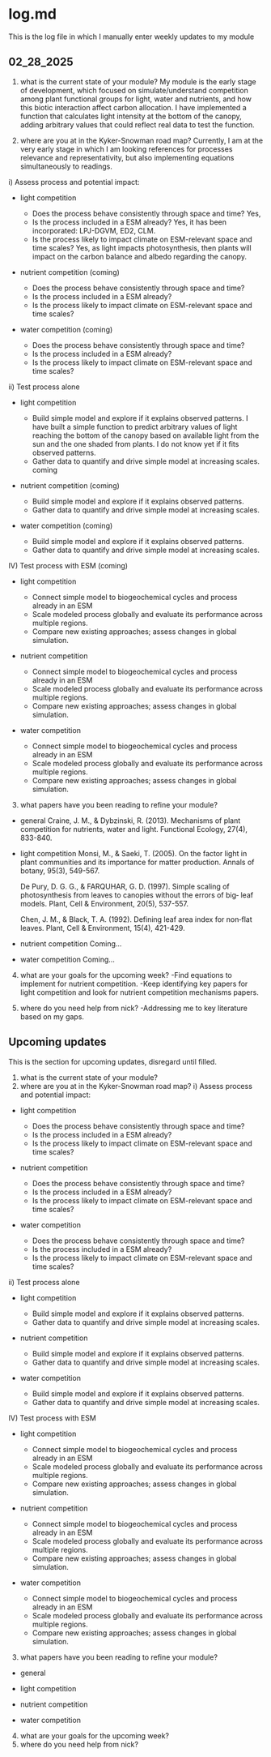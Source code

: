 # log.md
This is the log file in which I manually enter weekly updates to my module

## 02_28_2025

1. what is the current state of your module?
My module is the early stage of development, which focused on simulate/understand competition among plant functional groups for light, water and nutrients, and how this biotic interaction affect carbon allocation. I have implemented a function that calculates light intensity at the bottom of the canopy, adding arbitrary values that could reflect real data to test the function.  

2. where are you at in the Kyker-Snowman road map?
Currently, I am at the very early stage in which I am looking references for processes relevance and representativity, but also implementing equations simultaneously to readings.

i) Assess process and potential impact: 
- light competition
  - Does the process behave consistently through space and time?
	Yes, 
  - Is the process included in a ESM already?
	Yes, it has been incorporated: LPJ-DGVM, ED2, CLM.
  - Is the process likely to impact climate on ESM-relevant space and time scales?
	Yes, as light impacts photosynthesis, then plants will impact on the carbon balance and albedo regarding the canopy. 

- nutrient competition (coming)
  - Does the process behave consistently through space and time?
  - Is the process included in a ESM already?
  - Is the process likely to impact climate on ESM-relevant space and time scales?

- water competition (coming)
  - Does the process behave consistently through space and time?
  - Is the process included in a ESM already?
  - Is the process likely to impact climate on ESM-relevant space and time scales?

ii) Test process alone 
- light competition
  - Build simple model and explore if it explains observed patterns.
	I have built a simple function to predict arbitrary values of light reaching the bottom of the canopy based on available light from the sun and the one shaded from plants. I do not know yet if it fits observed patterns.
  - Gather data to quantify and drive simple model at increasing scales.
	coming

- nutrient competition (coming)
  - Build simple model and explore if it explains observed patterns.
  - Gather data to quantify and drive simple model at increasing scales.

- water competition (coming)
  - Build simple model and explore if it explains observed patterns.
  - Gather data to quantify and drive simple model at increasing scales.

IV) Test process with ESM (coming)
- light competition
  - Connect simple model to biogeochemical cycles and process already in an ESM
  - Scale modeled process globally and evaluate its performance across multiple regions.
  - Compare new existing approaches; assess changes in global simulation.

- nutrient competition 
  - Connect simple model to biogeochemical cycles and process already in an ESM
  - Scale modeled process globally and evaluate its performance across multiple regions.
  - Compare new existing approaches; assess changes in global simulation.

- water competition 
  - Connect simple model to biogeochemical cycles and process already in an ESM
  - Scale modeled process globally and evaluate its performance across multiple regions.
  - Compare new existing approaches; assess changes in global simulation.

3. what papers have you been reading to refine your module?
- general 
	Craine, J. M., & Dybzinski, R. (2013). Mechanisms of plant competition for nutrients, water and light. Functional Ecology, 27(4), 833-840.

- light competition
	Monsi, M., & Saeki, T. (2005). On the factor light in plant communities and its importance for matter production. Annals of botany, 95(3), 549-567.

	De Pury, D. G. G., & FARQUHAR, G. D. (1997). Simple scaling of photosynthesis from leaves to canopies without the errors of big‐	leaf models. Plant, Cell & Environment, 20(5), 537-557.

	Chen, J. M., & Black, T. A. (1992). Defining leaf area index for non‐flat leaves. Plant, Cell & Environment, 15(4), 421-429.

- nutrient competition
	Coming...

- water competition
	Coming...

4. what are your goals for the upcoming week?
   -Find equations to implement for nutrient competition.
   -Keep identifying key papers for light competition and look for nutrient competition mechanisms papers. 


5. where do you need help from nick?
   -Addressing me to key literature based on my gaps. 


## Upcoming updates
This is the section for upcoming updates, disregard until filled.

1. what is the current state of your module?
2. where are you at in the Kyker-Snowman road map?
i) Assess process and potential impact: 
- light competition
  - Does the process behave consistently through space and time?
  - Is the process included in a ESM already?
  - Is the process likely to impact climate on ESM-relevant space and time scales?

- nutrient competition
  - Does the process behave consistently through space and time?
  - Is the process included in a ESM already?
  - Is the process likely to impact climate on ESM-relevant space and time scales?

- water competition
  - Does the process behave consistently through space and time?
  - Is the process included in a ESM already?
  - Is the process likely to impact climate on ESM-relevant space and time scales?

ii) Test process alone 
- light competition
  - Build simple model and explore if it explains observed patterns.
  - Gather data to quantify and drive simple model at increasing scales.

- nutrient competition
  - Build simple model and explore if it explains observed patterns.
  - Gather data to quantify and drive simple model at increasing scales.

- water competition
  - Build simple model and explore if it explains observed patterns.
  - Gather data to quantify and drive simple model at increasing scales.

IV) Test process with ESM
- light competition
  - Connect simple model to biogeochemical cycles and process already in an ESM
  - Scale modeled process globally and evaluate its performance across multiple regions.
  - Compare new existing approaches; assess changes in global simulation.

- nutrient competition 
  - Connect simple model to biogeochemical cycles and process already in an ESM
  - Scale modeled process globally and evaluate its performance across multiple regions.
  - Compare new existing approaches; assess changes in global simulation.

- water competition 
  - Connect simple model to biogeochemical cycles and process already in an ESM
  - Scale modeled process globally and evaluate its performance across multiple regions.
  - Compare new existing approaches; assess changes in global simulation.

3. what papers have you been reading to refine your module?
- general 

- light competition
- nutrient competition
- water competition

4. what are your goals for the upcoming week?
5. where do you need help from nick?
